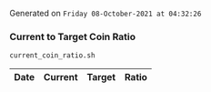 Generated on `Friday 08-October-2021 at 04:32:26`

### Current to Target Coin Ratio
`current_coin_ratio.sh`

Date|Current|Target|Ratio
---|---|---|---
